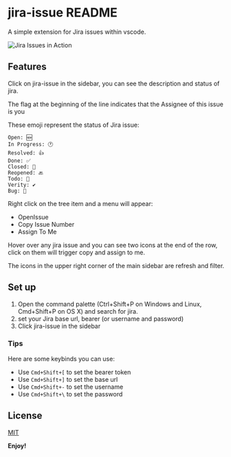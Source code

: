 # jira-issue README

A simple extension for Jira issues within vscode.

![Jira Issues in Action](assets/jira-issue.gif)

## Features

Click on jira-issue in the sidebar, you can see the description and status of jira. 

The flag at the beginning of the line indicates that the Assignee of this issue is you

These emoji represent the status of Jira issue:

```
Open: 🆕
In Progress: 🕐
Resolved: 👍
Done: ✅
Closed: 🚪
Reopened: 🔙
Todo: 📝
Verity: ✔️
Bug: 🐛
```

Right click on the tree item and a menu will appear:

- OpenIssue
- Copy Issue Number
- Assign To Me

Hover over any jira issue and you can see two icons at the end of the row, click on them will trigger copy and assign to me.

The icons in the upper right corner of the main sidebar are refresh and filter.

## Set up

1. Open the command palette (Ctrl+Shift+P on Windows and Linux, Cmd+Shift+P on OS X) and search for jira.
2. set your Jira base url, bearer (or username and password)
3. Click jira-issue in the sidebar

### Tips

Here are some keybinds you can use: 

- Use `Cmd+Shift+[` to set the bearer token
- Use `Cmd+Shift+]` to set the base url
- Use `Cmd+Shift+-` to set the username
- Use `Cmd+Shift+\` to set the password

## License
[MIT](./License.md)

**Enjoy!**
